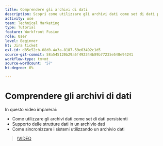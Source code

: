 ```yaml
---
title: Comprendere gli archivi di dati
description: Scopri come utilizzare gli archivi dati come set di dati persistenti e come le strutture dati supportano un archivio dati in [!DNL Adobe Workfront Fusion].
activity: use
team: Technical Marketing
type: Tutorial
feature: Workfront Fusion
role: User
level: Beginner
kt: Jira ticket
exl-id: d85e52cb-08d0-4a3a-8187-59e63492c1d5
source-git-commit: 58a545120b29a5f492344b89b77235e548e94241
workflow-type: tm+mt
source-wordcount: '57'
ht-degree: 0%

---
```


# Comprendere gli archivi di dati

In questo video imparerai:

* Come utilizzare gli archivi dati come set di dati persistenti
* Supporto delle strutture dati in un archivio dati
* Come sincronizzare i sistemi utilizzando un archivio dati

>[!VIDEO](https://video.tv.adobe.com/v/335295/?quality=12)
